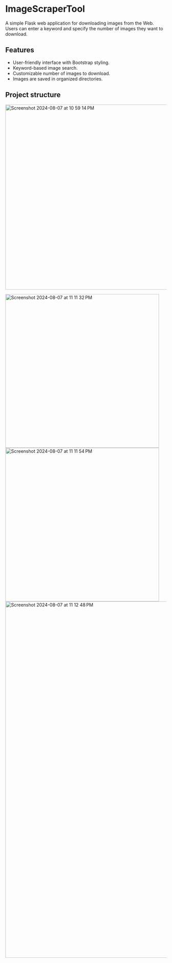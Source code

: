 # ImageScraperTool
A simple Flask web application for downloading images from the Web. Users can enter a keyword and specify the number of images they want to download.

## Features

- User-friendly interface with Bootstrap styling.
- Keyword-based image search.
- Customizable number of images to download.
- Images are saved in organized directories.


## Project structure

<img width="578" alt="Screenshot 2024-08-07 at 10 59 14 PM" src="https://github.com/user-attachments/assets/e7de0d92-9edf-4d9b-85d1-3e5ad7d3c71d">


<img width="480" alt="Screenshot 2024-08-07 at 11 11 32 PM" src="https://github.com/user-attachments/assets/be6330f5-db76-4f34-8581-5d76fc51d6fa"> <img width="480" alt="Screenshot 2024-08-07 at 11 11 54 PM" src="https://github.com/user-attachments/assets/2bc6053f-ee2d-46fd-ac00-6f00ea84038c">
<img width="1113" alt="Screenshot 2024-08-07 at 11 12 48 PM" src="https://github.com/user-attachments/assets/90df4bfa-074b-48f1-9020-c68bf0c9075e">
